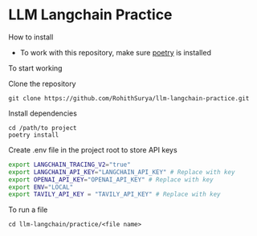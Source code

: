 # LLM Langchain Practice

How to install 

- To work with this repository, make sure [poetry](https://python-poetry.org/docs/#installation) is installed

To start working 

Clone the repository

```
git clone https://github.com/RohithSurya/llm-langchain-practice.git
```

Install dependencies
```
cd /path/to project
poetry install
```

Create .env file in the project root to store API keys

``` bash
export LANGCHAIN_TRACING_V2="true"
export LANGCHAIN_API_KEY="LANGCHAIN_API_KEY" # Replace with key
export OPENAI_API_KEY="OPENAI_API_KEY" # Replace with key
export ENV="LOCAL"
export TAVILY_API_KEY = "TAVILY_API_KEY" # Replace with key
```


To run a file

```
cd llm-langchain/practice/<file name>
```

